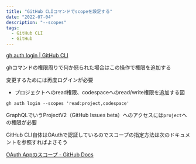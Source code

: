 ```yaml
---
title: "GitHub CLIコマンドでscopeを設定する"
date: "2022-07-04"
description: "--scopes"
tags:
  - GitHub CLI
  - GitHub
---
```


[gh auth login | GitHub CLI](https://cli.github.com/manual/gh_auth_login)

ghコマンドの権限周りで何か怒られた場合はこの操作で権限を追加する

変更するためには再度ログインが必要

- プロジェクトへのread権限、codespaceへのread/write権限を追加する図

```
gh auth login --scopes 'read:project,codespace'
```

GraphQLでいうProjectV2（GitHub Issues beta）へのアクセスには`project`への権限が必要

GitHub CLI自体はOAuthで認証しているのでスコープの指定方法は次のドキュメントを参照すればよさそう

[OAuth Appのスコープ - GitHub Docs](https://docs.github.com/ja/developers/apps/building-oauth-apps/scopes-for-oauth-apps)